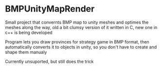 # BMPUnityMapRender
Small project that convernts BMP map to unity meshes and optimes the meshes along the way, old a bit clumsy version of it written in C, new one in c++ is being developed

Program lets you draw provinces for strategy game in BMP format, then automatically converts it to objects in unity, so you don't have to create and shape them manualy

Currently unsuported, but still does the trick
